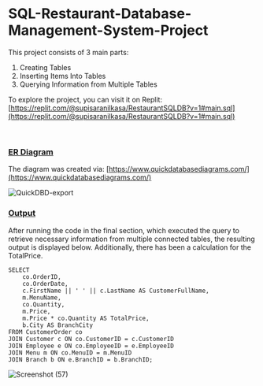 # SQL-Restaurant-Database-Management-System-Project

This project consists of 3 main parts:
1. Creating Tables
2. Inserting Items Into Tables
3. Querying Information from Multiple Tables

To explore the project, you can visit it on Replit: [https://replit.com/@supisaranilkasa/RestaurantSQLDB?v=1#main.sql](https://replit.com/@supisaranilkasa/RestaurantSQLDB?v=1#main.sql)

<br>

### <ins>ER Diagram</ins>
The diagram was created via: [https://www.quickdatabasediagrams.com/](https://www.quickdatabasediagrams.com/)

![QuickDBD-export](https://github.com/ffasnil/SQL-Restaurant-Database-Management-System-Project/assets/89661712/57a1f8c2-26cb-44a9-873a-46d4e917fb2e)

### <ins>Output</ins>
After running the code in the final section, which executed the query to retrieve necessary information from multiple connected tables, the resulting output is displayed below. Additionally, there has been a calculation for the TotalPrice.

```
SELECT
    co.OrderID,
    co.OrderDate,
    c.FirstName || ' ' || c.LastName AS CustomerFullName,
    m.MenuName,
    co.Quantity,
    m.Price,
    m.Price * co.Quantity AS TotalPrice,
    b.City AS BranchCity
FROM CustomerOrder co
JOIN Customer c ON co.CustomerID = c.CustomerID
JOIN Employee e ON co.EmployeeID = e.EmployeeID
JOIN Menu m ON co.MenuID = m.MenuID
JOIN Branch b ON e.BranchID = b.BranchID;
```
![Screenshot (57)](https://github.com/ffasnil/SQL-Restaurant-Database-Management-System-Project/assets/89661712/51f43a3c-b266-4b04-9310-23366acd76a9)
